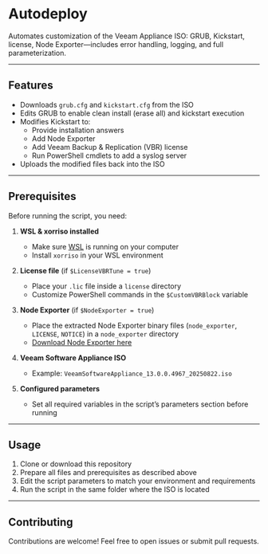 # Autodeploy

Automates customization of the Veeam Appliance ISO: GRUB, Kickstart, license, Node Exporter—includes error handling, logging, and full parameterization.

---

## Features

- Downloads `grub.cfg` and `kickstart.cfg` from the ISO
- Edits GRUB to enable clean install (erase all) and kickstart execution
- Modifies Kickstart to:
  - Provide installation answers
  - Add Node Exporter
  - Add Veeam Backup & Replication (VBR) license
  - Run PowerShell cmdlets to add a syslog server
- Uploads the modified files back into the ISO

---

## Prerequisites

Before running the script, you need:

1. **WSL & xorriso installed**
   - Make sure [WSL](https://learn.microsoft.com/en-us/windows/wsl/) is running on your computer
   - Install `xorriso` in your WSL environment

2. **License file** (if `$LicenseVBRTune = true`)
   - Place your `.lic` file inside a `license` directory
   - Customize PowerShell commands in the `$CustomVBRBlock` variable

3. **Node Exporter** (if `$NodeExporter = true`)
   - Place the extracted Node Exporter binary files (`node_exporter`, `LICENSE`, `NOTICE`) in a `node_exporter` directory  
   - [Download Node Exporter here](https://github.com/prometheus/node_exporter/releases)

4. **Veeam Software Appliance ISO**
   - Example: `VeeamSoftwareAppliance_13.0.0.4967_20250822.iso`

5. **Configured parameters**
   - Set all required variables in the script’s parameters section before running

---

## Usage

1. Clone or download this repository
2. Prepare all files and prerequisites as described above
3. Edit the script parameters to match your environment and requirements
4. Run the script in the same folder where the ISO is located

---

## Contributing

Contributions are welcome! Feel free to open issues or submit pull requests.
